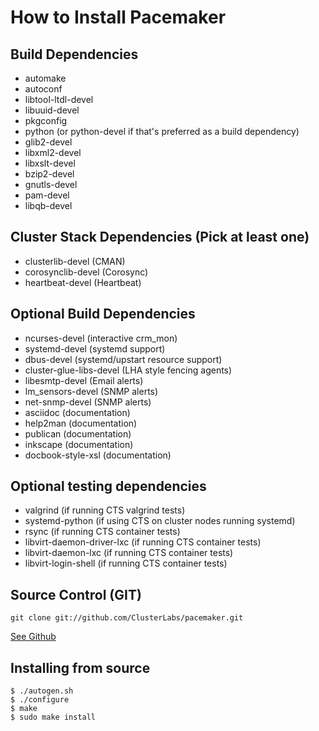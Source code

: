 # How to Install Pacemaker

## Build Dependencies
* automake
* autoconf
* libtool-ltdl-devel
* libuuid-devel
* pkgconfig
* python (or python-devel if that's preferred as a build dependency)
* glib2-devel
* libxml2-devel
* libxslt-devel 
* bzip2-devel
* gnutls-devel
* pam-devel
* libqb-devel

## Cluster Stack Dependencies (Pick at least one)
* clusterlib-devel (CMAN)
* corosynclib-devel (Corosync)
* heartbeat-devel (Heartbeat)

## Optional Build Dependencies
* ncurses-devel (interactive crm_mon)
* systemd-devel (systemd support)
* dbus-devel (systemd/upstart resource support)
* cluster-glue-libs-devel (LHA style fencing agents)
* libesmtp-devel (Email alerts)
* lm_sensors-devel (SNMP alerts)
* net-snmp-devel (SNMP alerts)
* asciidoc (documentation)
* help2man (documentation)
* publican (documentation)
* inkscape (documentation)
* docbook-style-xsl (documentation)

## Optional testing dependencies
* valgrind (if running CTS valgrind tests)
* systemd-python (if using CTS on cluster nodes running systemd)
* rsync (if running CTS container tests)
* libvirt-daemon-driver-lxc (if running CTS container tests)
* libvirt-daemon-lxc (if running CTS container tests)
* libvirt-login-shell (if running CTS container tests)

## Source Control (GIT)

    git clone git://github.com/ClusterLabs/pacemaker.git

[See Github](https://github.com/ClusterLabs/pacemaker)

## Installing from source

    $ ./autogen.sh
    $ ./configure
    $ make
    $ sudo make install
